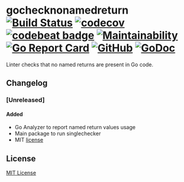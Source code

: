 # gochecknonamedreturn <br> [![Build Status](https://travis-ci.com/maratori/gochecknonamedreturn.svg?token=mWcvfBs8rX9LkzxxsVGL&branch=master)](https://travis-ci.com/maratori/gochecknonamedreturn) [![codecov](https://codecov.io/gh/maratori/gochecknonamedreturn/branch/master/graph/badge.svg)](https://codecov.io/gh/maratori/gochecknonamedreturn) [![codebeat badge](https://codebeat.co/badges/cdefbcbe-0747-4509-b19a-b7cb97a91df5)](https://codebeat.co/projects/github-com-maratori-gochecknonamedreturn-master) [![Maintainability](https://api.codeclimate.com/v1/badges/1406de281014cab49c60/maintainability)](https://codeclimate.com/github/maratori/gochecknonamedreturn/maintainability) [![Go Report Card](https://goreportcard.com/badge/github.com/maratori/gochecknonamedreturn)](https://goreportcard.com/report/github.com/maratori/gochecknonamedreturn) [![GitHub](https://img.shields.io/github/license/maratori/gochecknonamedreturn.svg)](LICENSE) [![GoDoc](https://godoc.org/github.com/maratori/gochecknonamedreturn?status.svg)](http://godoc.org/github.com/maratori/gochecknonamedreturn)

Linter checks that no named returns are present in Go code.

## Changelog

### [Unreleased]

#### Added
* Go Analyzer to report named return values usage
* Main package to run singlechecker
* MIT [license](LICENSE)

## License

[MIT License](LICENSE)
